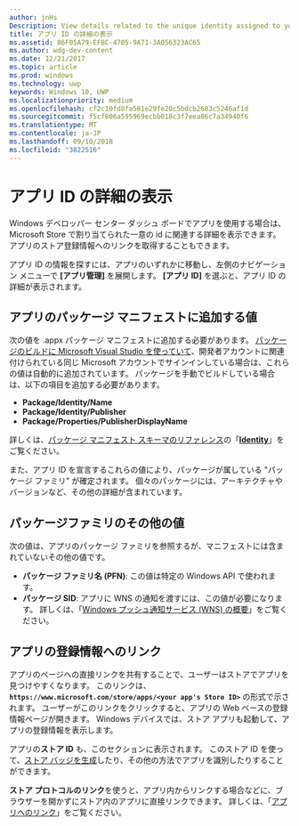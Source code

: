 ```yaml
---
author: jnHs
Description: View details related to the unique identity assigned to your app by the Microsoft Store, and get a link to your app's Store listing.
title: アプリ ID の詳細の表示
ms.assetid: 86F05A79-EFBC-4705-9A71-3A056323AC65
ms.author: wdg-dev-content
ms.date: 12/21/2017
ms.topic: article
ms.prod: windows
ms.technology: uwp
keywords: Windows 10, UWP
ms.localizationpriority: medium
ms.openlocfilehash: cf2c10fd8fa581e29fe20c5bdcb2683c5246af1d
ms.sourcegitcommit: f5cf806a595969ecbb018c3f7eea86c7a34940f6
ms.translationtype: MT
ms.contentlocale: ja-JP
ms.lasthandoff: 09/10/2018
ms.locfileid: "3822516"
---
```

# <a name="view-app-identity-details"></a>アプリ ID の詳細の表示


Windows デベロッパー センター ダッシュ ボードでアプリを使用する場合は、Microsoft Store で割り当てられた一意の id に関連する詳細を表示できます。 アプリのストア登録情報へのリンクを取得することもできます。

アプリ ID の情報を探すには、アプリのいずれかに移動し、左側のナビゲーション メニューで **[アプリ管理]** を展開します。 **[アプリ ID]** を選ぶと、アプリ ID の詳細が表示されます。


## <a name="values-to-include-in-your-app-package-manifest"></a>アプリのパッケージ マニフェストに追加する値

次の値を .appx パッケージ マニフェストに追加する必要があります。 [パッケージのビルドに Microsoft Visual Studio を使っていて](../packaging/packaging-uwp-apps.md)、開発者アカウントに関連付けられている同じ Microsoft アカウントでサインインしている場合は、これらの値は自動的に追加されています。 パッケージを手動でビルドしている場合は、以下の項目を追加する必要があります。

-   **Package/Identity/Name**
-   **Package/Identity/Publisher**
-   **Package/Properties/PublisherDisplayName**

詳しくは、[パッケージ マニフェスト スキーマのリファレンス](https://docs.microsoft.com/uwp/schemas/appxpackage/uapmanifestschema/schema-root)の「[**Identity**](https://docs.microsoft.com/uwp/schemas/appxpackage/uapmanifestschema/element-identity)」をご覧ください。

また、アプリ ID を宣言するこれらの値により、パッケージが属している "パッケージ ファミリ" が確定されます。 個々のパッケージには、アーキテクチャやバージョンなど、その他の詳細が含まれています。


## <a name="additional-values-for-package-family"></a>パッケージファミリのその他の値

次の値は、アプリのパッケージ ファミリを参照するが、マニフェストには含まれていないその他の値です。

-   **パッケージ ファミリ名 (PFN)**: この値は特定の Windows API で使われます。
-   **パッケージ SID**: アプリに WNS の通知を渡すには、この値が必要になります。 詳しくは、「[Windows プッシュ通知サービス (WNS) の概要](../design/shell/tiles-and-notifications/windows-push-notification-services--wns--overview.md)」をご覧ください。


## <a name="link-to-your-apps-listing"></a>アプリの登録情報へのリンク

アプリのページへの直接リンクを共有することで、ユーザーはストアでアプリを見つけやすくなります。 このリンクは、**`https://www.microsoft.com/store/apps/<your app's Store ID>`** の形式で示されます。 ユーザーがこのリンクをクリックすると、アプリの Web ベースの登録情報ページが開きます。 Windows デバイスでは、ストア アプリも起動して、アプリの登録情報を表示します。

アプリの**ストア ID** も、このセクションに表示されます。 このストア ID を使って、[ストア バッジを生成](http://go.microsoft.com/fwlink/p/?LinkId=534236)したり、その他の方法でアプリを識別したりすることができます。

**ストア プロトコルのリンク**を使うと、アプリ内からリンクする場合などに、ブラウザーを開かずにストア内のアプリに直接リンクできます。 詳しくは、「[アプリへのリンク](link-to-your-app.md)」をご覧ください。



 

 




